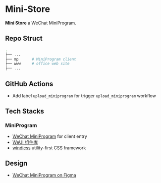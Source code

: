 # Mini-Store

**Mini Store** a WeChat MiniProgram.

## Repo Struct

```bash
.
├── ...
├── mp      # MiniProgram client
├── www     # office web site
├── ...
```

## GitHub Actions

- Add label `upload_miniprogram` for trigger `upload_miniprogram` workflow

## Tech Stacks

### MiniProgram

- [WeChat MiniProgram](https://developers.weixin.qq.com/miniprogram/dev/framework/) for client entry
- [WeUI 组件库](https://developers.weixin.qq.com/miniprogram/dev/extended/weui/)
- [windicss](https://github.com/windicss/windicss) utility-first CSS framework

## Design

- [WeChat MiniProgram on Figma](https://www.figma.com/file/d4hDNZV5GkNjLZdBlNbi2S/WeChat-MiniPorgram)
